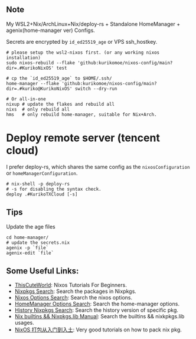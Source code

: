 ## Note

My WSL2+Nix/ArchLinux+Nix/deploy-rs + Standalone HomeManager + agenix(home-manager ver) Configs.

Secrets are encrypted by `id_ed25519_age` or VPS ssh_hostkey.

```shell
# please setup the wsl2-nixos first. (or any working nixos installation)
sudo nixos-rebuild --flake 'github:kurikomoe/nixos-config/main?dir=.#KurikoNixOS' test

# cp the `id_ed25519_age` to $HOME/.ssh/
home-manager --flake 'github:kurikomoe/nixos-config/main?dir=.#kuriko@KurikoNixOS' switch --dry-run

# Or all-in-one
nixup # update the flakes and rebuild all
nixs  # only rebuild all
hms   # only rebuild home-manager, suitable for Nix+Arch.
```

# Deploy remote server (tencent cloud)
I prefer deploy-rs, which shares the same config as the `nixosConfiguration` or `homeManagerConfiguration`.
```shell
# nix-shell -p deploy-rs
# -s for disabling the syntax check.
deploy .#KurikoTXCloud [-s]
```

## Tips

Update the age files

```shell
cd home-manager/
# update the secrets.nix
agenix -p `file`
agenix-edit `file`
```
## Some Useful Links:
- [ThisCuteWorld](https://nixos-and-flakes.thiscute.world/zh/preface):  Nixos Tutorials For Beginners.
- [Nixpkgs Search](https://search.nixos.org/packages): Search the packages in Nixpkgs.
- [Nixos Options Search](https://search.nixos.org/options): Search the nixos options.
- [HomeManager Options Search](https://home-manager-options.extranix.com/): Search the home-manager options.
- [History Nixpkgs Search](https://www.nixhub.io/): Search the history version of specific pkg.
- [Nix builtins && Nixpkgs.lib Manual](https://noogle.dev/f/lib/mkDefault): Search the builtins && nixkpkgs.lib usages.
- [NixOS 打包从入门到入土](https://lantian.pub/article/modify-computer/nixos-packaging.lantian/): Very good tutorials on how to pack nix pkg.
